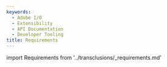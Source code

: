 ```yaml
---
keywords:
  - Adobe I/O
  - Extensibility
  - API Documentation
  - Developer Tooling
title: Requirements
---
```


import Requirements from '../transclusions/_requirements.md'

<Requirements/>



